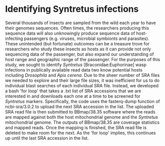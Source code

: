 # Identifying Syntretus infections
Several thousands of insects are sampled from the wild each year to have their genomes sequences. Often times, the researchers producing this sequence data will also unknowingly produce sequence data of host-infecting passengers (e.g. viruses, microbial symbionts and parasites). These unintended (but fortunate) outcomes can be a treasure trove for researchers who study these insects as hosts as it can provide not only sequencing data of the passenger, but also expand our understanding of host range and geographic range of the passenger. For the purposes of this study, we sought to identify _Syntretus_ [Braconidae:Euphorinae] wasp infections in publically available read data two know potential hosts including _Drosophila_ and _Apis_ _cerena_. Due to the sheer number of SRA files we needed to explore and their large file sizes, it was inefficient for us to do individual blast searches of each individual SRA file. Instead, we developed a bash 'for loop' that takes a .txt list of SRA accessions that we are interested in and downloads each one at a time to be screened for _Syntretus_ markers. Specifically, the code uses the fasterq-dump function of ncbi-sra/3.0.2 to upload the next SRA accession in the list. The uploaded SRA read file is then submitted to BBmap/38.35 software where the reads are mapped against both the host mitochondrial genome and the _Syntretus_ mitochondrial genome. The outputs of BBmap/38.35 are coverage statistics and mapped reads. Once the mapping is finished, the SRA read file is deleted to make room for the next. As the 'for loop' implies, this continues up until the last SRA accession in the list. 
